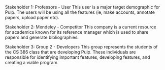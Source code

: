 Stakeholder 1:
Professors - User
    This user is a major target demographic for Pulp. The users will be using all the features (ie, make
accounts, annotate papers, upload paper etc).

Stakeholder 2:
Mendeley - Competitor
    This company is a current resource for academics known for its reference manager which is used to share papers and
generate bibliographies.

Stakeholder 3:
Group 2 - Developers
    This group represents the students of the CS 386 class that are developing Pulp. These individuals are responsible
for identifying important features, developing features, and creating a viable program.
